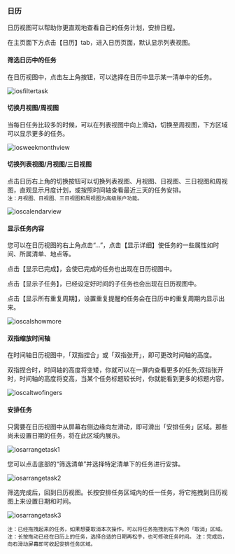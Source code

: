 ### 日历

日历视图可以帮助你更直观地查看自己的任务计划，安排日程。

在主页面下方点击【日历】tab，进入日历页面，默认显示列表视图。

#### 筛选日历中的任务

在日历视图中，点击左上角按钮，可以选择在日历中显示某一清单中的任务。

![iosfiltertask](../../images/ios/managetask/calendarfilter.jpg)

#### 切换月视图/周视图

当每日任务比较多的时候，可以在列表视图中向上滑动，切换至周视图，下方区域可以显示更多的任务。

![iosweekmonthview](../../images/ios/managetask/calendarlistweektomonth.jpg)

#### 切换列表视图/月视图/三日视图

点击日历右上角的切换按钮可以切换列表视图、月视图、日视图、三日视图和周视图，直观显示月度计划，或按照时间轴查看最近三天的任务安排。 <br>`注：月视图、日视图、三日视图和周视图为高级账户功能。`

![ioscalendarview](../../images/ios/managetask/calendarswitch.jpg)

#### 显示任务内容

您可以在日历视图的右上角点击“...”，点击【显示详细】使任务的一些属性如时间、所属清单、地点等。

点击【显示已完成】，会使已完成的任务也出现在日历视图中。

点击【显示子任务】，已经设定好时间的子任务也会出现在日历视图中。

点击【显示所有重复周期】，设置重复提醒的任务会在日历中的重复周期内显示出来。

![ioscalshowmore](../../images/ios/managetask/calendarshowdetail.jpg)

#### 双指缩放时间轴

在时间轴日历视图中，「双指捏合」或「双指张开」，即可更改时间轴的高度。

双指捏合时，时间轴的高度将变矮，你就可以在一屏内查看更多的任务;双指张开时，时间轴的高度将变高，当某个任务标题较长时，你就能看到更多的标题内容。

![ioscaltwofingers](../../images/ios/managetask/calendarpinch.jpg)

#### 安排任务

只需要在日历视图中从屏幕右侧边缘向左滑动，即可滑出「安排任务」区域。那些尚未设置日期的任务，将在此区域内展示。

![iosarrangetask1](../../images/ios/managetask/calendararrangetask1.jpg)

您可以点击底部的“筛选清单”并选择特定清单下的任务进行安排。

![iosarrangetask2](../../images/ios/managetask/calendararrangetask2.jpg)

筛选完成后，回到日历视图。长按安排任务区域内的任一任务，将它拖拽到日历视图上来设置日期和时间。

![iosarrangetask3](../../images/ios/managetask/calendararrangetask3.jpg)

`注：已经拖拽起来的任务，如果想要取消本次操作，可以将任务拖拽到右下角的「取消」区域。` 
`注：长按拖动已经在日历上的任务，选择合适的日期再松手，也可修改任务时间。` 
`注：完成后，向右滑动屏幕即可收起安排任务区域。`

